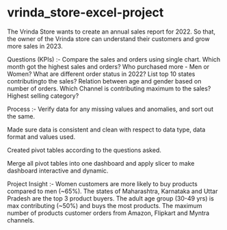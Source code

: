 # vrinda_store-excel-project
The Vrinda Store wants to create an annual sales report for 2022. So that, the owner of the Vrinda store can understand their customers and grow more sales in 2023. 

Questions (KPIs) :- 
                            Compare the sales and orders using single chart.
                            Which month got the highest sales and orders?
                            Who purchased more - Men or Women?
                            What are different order status in 2022?
                           List top 10 states contributingto the sales?
                           Relation between age and gender based on number of orders.
                           Which Channel is contributing maximum to the sales?
                           Highest selling category? 


 Process :-
Verify data for any missing values and anomalies, and sort out the same.

Made sure data is consistent and clean with respect to data type, data format and values used.

Created pivot tables according to the questions asked.

Merge all pivot tables into one dashboard and apply slicer to make dashboard interactive and dynamic. 


Project Insight :-
Women customers are more likely to buy products compared to men (~65%).
The states of Maharashtra, Karnataka and Uttar Pradesh are the top 3 product buyers.
The adult age group (30-49 yrs) is max contributing (~50%) and buys the most products.
The maximum number of products customer orders from Amazon, Flipkart and Myntra channels.


